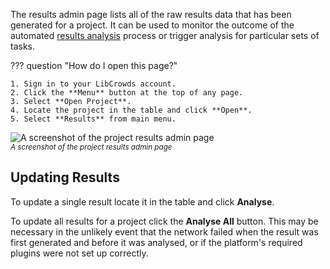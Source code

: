 The results admin page lists all of the raw results data that has been
generated for a project. It can be used to monitor the outcome of the
automated [results analysis](/analysis/introduction.md) process or trigger
analysis for particular sets of tasks.

??? question "How do I open this page?"

    1. Sign in to your LibCrowds account.
    2. Click the **Menu** button at the top of any page.
    3. Select **Open Project**.
    4. Locate the project in the table and click **Open**.
    5. Select **Results** from main menu.

![A screenshot of the project results admin page](/assets/img/admin-project-results.png?raw=true)
<br><small>*A screenshot of the project results admin page*</small>

## Updating Results

To update a single result locate it in the table and click **Analyse**.

To update all results for a project click the **Analyse All** button. This may
be necessary in the unlikely event that the network failed when the result was
first generated and before it was analysed, or if the platform's required
plugins were not set up correctly.
